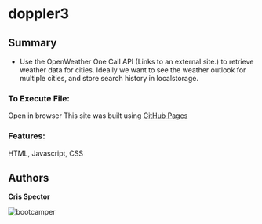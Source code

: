 # doppler3

## Summary
* Use the OpenWeather One Call API (Links to an external site.) to retrieve weather data for cities. Ideally we want to see the weather outlook for multiple cities, and store search history in localstorage.



### To Execute File:
Open in browser
This site was built using [GitHub Pages](https://spectocr.github.io/doppler3/)

### Features: 
HTML, Javascript, CSS


## Authors

**Cris Spector**


![bootcamper](./asssets/images/ss.png)
